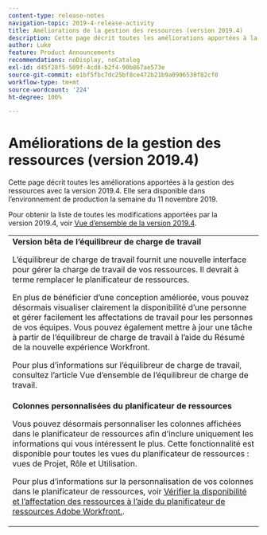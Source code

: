 ```yaml
---
content-type: release-notes
navigation-topic: 2019-4-release-activity
title: Améliorations de la gestion des ressources (version 2019.4)
description: Cette page décrit toutes les améliorations apportées à la gestion des ressources avec la version 2019.4. Elle sera disponible dans l’environnement de production la semaine du 11 novembre 2019.
author: Luke
feature: Product Announcements
recommendations: noDisplay, noCatalog
exl-id: d45f28f5-509f-4cd8-b2f4-90b867ae573e
source-git-commit: e1bf5fbc7dc25bf8ce472b21b9a0906530f82cf0
workflow-type: tm+mt
source-wordcount: '224'
ht-degree: 100%

---
```


# Améliorations de la gestion des ressources (version 2019.4)

Cette page décrit toutes les améliorations apportées à la gestion des ressources avec la version 2019.4. Elle sera disponible dans l’environnement de production la semaine du 11 novembre 2019.

Pour obtenir la liste de toutes les modifications apportées par la version 2019.4, voir [Vue d’ensemble de la version 2019.4](../../../../product-announcements/product-releases/quarterly-release-archive/2019.4-release-activity/2019-4-release-activity-overview.md).

<table style="table-layout:auto"> 
 <col> 
 <tbody> 
  <tr> 
   <td><strong>Version bêta de l’équilibreur de charge de travail</strong> <p>L’équilibreur de charge de travail fournit une nouvelle interface pour gérer la charge de travail de vos ressources. Il devrait à terme remplacer le planificateur de ressources.</p> <p>En plus de bénéficier d’une conception améliorée, vous pouvez désormais visualiser clairement la disponibilité d’une personne et gérer facilement les affectations de travail pour les personnes de vos équipes. Vous pouvez également mettre à jour une tâche à partir de l’équilibreur de charge de travail à l’aide du Résumé de la nouvelle expérience Workfront.</p> <p>Pour plus d’informations sur l’équilibreur de charge de travail, consultez l’article Vue d’ensemble de l’équilibreur de charge de travail.</p> </td> 
  </tr> 
  <tr> 
   <td><strong>Colonnes personnalisées du planificateur de ressources</strong> <p>Vous pouvez désormais personnaliser les colonnes affichées dans le planificateur de ressources afin d’inclure uniquement les informations qui vous intéressent le plus. Cette fonctionnalité est disponible pour toutes les vues du planificateur de ressources : vues de Projet, Rôle et Utilisation.</p> <p>Pour plus d’informations sur la personnalisation de vos colonnes dans le planificateur de ressources, voir <a href="../../../../resource-mgmt/resource-planning/resource-availability-allocation-resource-planner.md" class="MCXref xref" xrefformat="{para}">Vérifier la disponibilité et l’affectation des ressources à l’aide du planificateur de ressources Adobe Workfront.</a>.</p> </td> 
  </tr> 
 </tbody> 
</table>
